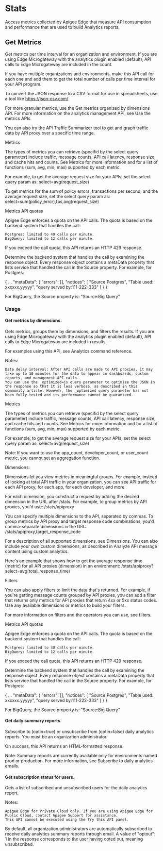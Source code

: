 # Stats

Access metrics collected by Apigee Edge that measure API consumption and performance that are used to build Analytics reports.
## Get Metrics
Get metrics per time interval for an organization and environment. If you are using Edge Microgateway with the analytics plugin enabled (default), API calls to Edge Microgateway are included in the count.

If you have multiple organizations and environments, make this API call for each one and add them to get the total number of calls per time interval for your API program.

To convert the JSON response to a CSV format for use in spreadsheets, use a tool like https://json-csv.com/

For more granular metrics, use the Get metrics organized by dimensions API. For more information on the analytics management API, see Use the metrics APIs.

You can also try the API Traffic Summarizer tool to get and graph traffic data by API proxy over a specific time range.

Metrics

The types of metrics you can retrieve (specifid by the select query parameter) include traffic, message counts, API call latency, response size, and cache hits and counts. See Metrics for more information and for a list of functions (sum, avg, min, max) supported by each metric.

For example, to get the average request size for your APIs, set the select query param as: select=avg(request_size)

To get metrics for the sum of policy errors, transactions per second, and the average request size, set the select query param as: select=sum(policy_error),tps,avg(request_size)

Metrics API quotas

Apigee Edge enforces a quota on the API calls. The quota is based on the backend system that handles the call:

    Postgres: limited to 40 calls per minute.
    BigQuery: limited to 12 calls per minute.

If you exceed the call quota, this API returns an HTTP 429 response.

Determine the backend system that handles the call by examining the response object. Every response object contains a metaData property that lists service that handled the call in the Source property. For example, for Postgres:

{
  ...
  "metaData": {
    "errors": [],
    "notices": [
      "Source:Postgres",
      "Table used: xxxxxx.yyyyy",
      "query served by:111-222-333"
    ]
  }
}

For BigQuery, the Source property is: "Source:Big Query"

### Usage 


#### Get metrics by dimensions.

Gets metrics, groups them by dimensions, and filters the results. If you are using Edge Microgateway with the analytics plugin enabled (default), API calls to Edge Microgateway are included in results.

For examples using this API, see Analytics command reference.

Notes:

    Data delay interval: After API calls are made to API proxies, it may take up to 10 minutes for the data to appear in dashboards, custom reports, and management API calls.
    You can use the _optimized=js query parameter to optimize the JSON in the response so that it is less verbose, as described in this community article. However, the _optimized query parameter has not been fully tested and its performance cannot be guaranteed.

Metrics

The types of metrics you can retrieve (specifid by the select query parameter) include traffic, message counts, API call latency, response size, and cache hits and counts. See Metrics for more information and for a list of functions (sum, avg, min, max) supported by each metric.

For example, to get the average request size for your APIs, set the select query param as: select=avg(request_size)

Note: If you want to use the app_count, developer_count, or user_count metric, you cannot set an aggregation function.

Dimensions:

Dimensions let you view metrics in meaningful groups. For example, instead of looking at total API traffic in your organization, you can see API traffic for each API proxy, for each app, for each developer, and more.

For each dimension, you construct a request by adding the desired dimension in the URL after /stats. For example, to group metrics by API proxies, you'd use: /stats/apiproxy

You can specify multiple dimensions to the API, separated by commas. To group metrics by API proxy and target response code combinations, you'd comma-separate dimensions in the URL: /stats/apiproxy,target_response_code

For a description of all supported dimensions, see Dimensions. You can also include your own custom dimensions, as described in Analyze API message content using custom analytics.

Here's an example that shows how to get the average response time (metric) for all API proxies (dimension) in an environment: /stats/apiproxy?select=avg(total_response_time)

Filters

You can also apply filters to limit the data that's returned. For example, if you're getting message counts grouped by API proxies, you can add a filter that returns only metrics for API proxies that return 4xx or 5xx status codes. Use any available dimensions or metrics to build your filters.

For more information on filters and the operators you can use, see filters.

Metrics API quotas

Apigee Edge enforces a quota on the API calls. The quota is based on the backend system that handles the call:

    Postgres: limited to 40 calls per minute.
    BigQuery: limited to 12 calls per minute.

If you exceed the call quota, this API returns an HTTP 429 response.

Determine the backend system that handles the call by examining the response object. Every response object contains a metaData property that lists service that handled the call in the Source property. For example, for Postgres:

{
  ...
  "metaData": {
    "errors": [],
    "notices": [
      "Source:Postgres",
      "Table used: xxxxxx.yyyyy",
      "query served by:111-222-333"
    ]
  }
}

For BigQuery, the Source property is: "Source:Big Query"

#### Get daily summary reports.
Subscribe to (optin=true) or unsubscribe from (optin=false) daily analytics reports. You must be an organization administrator.

On success, this API returns an HTML-formatted response.

Note: Summary reports are currently available only for environments named prod or production. For more information, see Subscribe to daily analytics emails.


#### Get subscription status for users.

Gets a list of subscribed and unsubscribed users for the daily analytics report.

Notes:

    Apigee Edge for Private Cloud only. If you are using Apigee Edge for Public Cloud, contact Apigee Support for assistance.
    This API cannot be executed using the Try this API panel.

By default, all organization administrators are automatically subscribed to receive daily analytics summary reports through email. A value of "optout": 1 in the response corresponds to the user having opted out, meaning unsubscribed.

